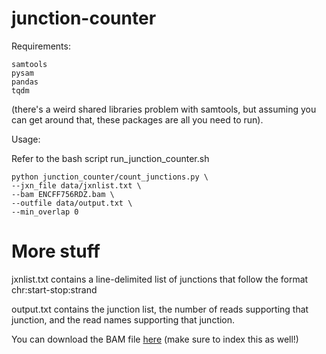 # junction-counter

Requirements:

```
samtools
pysam
pandas
tqdm
```

(there's a weird shared libraries problem with samtools, but
assuming you can get around that, these packages are all you need
to run).

Usage:

Refer to the bash script run_junction_counter.sh

```
python junction_counter/count_junctions.py \
--jxn_file data/jxnlist.txt \
--bam ENCFF756RDZ.bam \
--outfile data/output.txt \
--min_overlap 0
```

# More stuff

jxnlist.txt contains a line-delimited list of junctions
that follow the format chr:start-stop:strand

output.txt contains the junction list, the number of reads supporting that junction,
and the read names supporting that junction.

You can download the BAM file [here](https://www.encodeproject.org/files/ENCFF756RDZ/@@download/ENCFF756RDZ.bam)
 (make sure to index this as well!)
